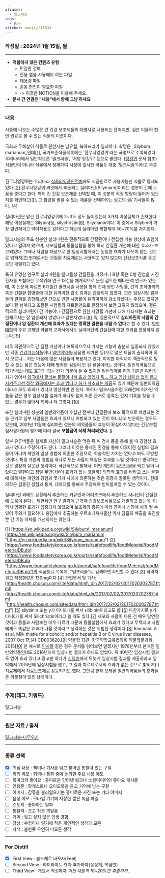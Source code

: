 ```yaml
---
aliases:
  - 밀크씨슬
tags:
  - Raw
sticker: emoji//1f534
---
```

### 작성일 : 2024년 1월 15일, 월
---
- **적합하지 않은 컨텐츠 유형**
	- 민감한 정보
	- 전용 앱을 사용해야 하는 파일
	- 대용량 파일
	- 공동 편집이 필요한 파일
	- -> 이것은 NOTION을 이용해 주세요.
- **문서 간 연결은 "내용"에서 함께 그냥 하세요**
---
### 내용
시중에 나오는 수많은 간 건강 보조제들의 대명사로 사용되는 단어지만, 실은 이들의 천연 원료로 볼 수 있는 식물의 이름이다.

국화과 두해살이 식물로 원산지는 남유럽, 북아프리카 일대이다. 학명은 _Silybum marianum_인데[\[1\]](https://namu.wiki/w/%EB%B0%80%ED%81%AC%EC%8B%9C%EC%8A%AC#fn-1), 국가표준식물목록에는 '흰무늬엉겅퀴'라는 국명으로 수록되었다. 우리나라에서 일반적으론 '밀크씨슬', '서양 엉겅퀴' 등으로 불린다. ([엉겅퀴](https://namu.wiki/w/%EC%97%89%EA%B2%85%ED%80%B4 "엉겅퀴") 문서 참조) 식물만이 아니라 식물에서 정체하여 시장에 출시한 약품도 대충 '밀크씨슬'이라고 부른다.

흰무늬엉겅퀴는 우리나라 [식품의약품안전처](https://namu.wiki/w/%EC%8B%9D%ED%92%88%EC%9D%98%EC%95%BD%ED%92%88%EC%95%88%EC%A0%84%EC%B2%98 "식품의약품안전처")에도 식품원료로 사용가능한 식물로 등재되었다.[\[2\]](https://namu.wiki/w/%EB%B0%80%ED%81%AC%EC%8B%9C%EC%8A%AC#fn-2) 흰무늬엉겅퀴 씨앗에서 추출되는 실리마린(Silymarin)이라는 성분이 간에 도움을 준다고 한다. 특히 간 건강 보조제를 선택할 때, 이 성분의 적정 함량이 들어가 있는지를 확인하고[\[3\]](https://namu.wiki/w/%EB%B0%80%ED%81%AC%EC%8B%9C%EC%8A%AC#fn-3), 그 함량을 믿을 수 있는 제품을 선택하라는 권고의 글/ 기사들이 많다. [\[4\]](https://namu.wiki/w/%EB%B0%80%ED%81%AC%EC%8B%9C%EC%8A%AC#fn-4)

실리마린은 말린 흰무늬엉겅퀴에 2~3% 정도 들어있는데 3가지 이성질체가 존재한다. 해당 이성질체는 Silybin[\[5\]](https://namu.wiki/w/%EB%B0%80%ED%81%AC%EC%8B%9C%EC%8A%AC#fn-5), silychristin[\[6\]](https://namu.wiki/w/%EB%B0%80%ED%81%AC%EC%8B%9C%EC%8A%AC#fn-6), Silydianin이다. 이 중에서 Silybin이 가장 일반적이고 약리작용도 강하다고 하는데 실리마린 복합체의 50~70%를 차지한다.

밀크시슬의 주요 성분인 실리마린은 전통적으로 간질환이나 전립선 기능 향상에 효험이 있다고 알려져 왔으며, 세포실험과 동물실험을 통해 특히 간질환 개선에 대한 효과가 보고되었다. 그러나 사람을 대상으로 한 임상시험에서는 동일한 효과가 나오지 않는 것으로 밝혀져[\[7\]](https://namu.wiki/w/%EB%B0%80%ED%81%AC%EC%8B%9C%EC%8A%AC#fn-7) 현재로서는 간질환 치료제로는 사용되고 있지 않으며 건강보조식품 등으로만 개발되고 있다.

특히 유명한 연구로 실리마린을 알코올성 간질환을 가졌거나 B형 혹은 C형 간염을 가진 환자를 포함하는 무작위화 연구 13건을 체계적으로 문헌 검토한 메타분석 연구가 있는데, 이 논문에 따르면 6개월간 밀크시슬 사용을 통해 전체 원인 사망률, 간의 조직병리학 혹은 간질환 합병증에 대한 유의미한 감소 효과는 관찰되지 않았다. 모든 임상시험 결과들의 결과를 종합해보면 간으로 인한 사망률이 유의미하게 감소되었다는 주장도 있지만 보다 잘 설계되고 조절된 시험들의 자료들만으로 한정해서 보면 그렇지 않았으며, 결론적으로 실리마린이 간 기능이나 간질환으로 인한 사망률 개선에 대해 나타내는 효과는 현재로서는 잘 입증되지 않았다고 결론지었다.[\[8\]](https://namu.wiki/w/%EB%B0%80%ED%81%AC%EC%8B%9C%EC%8A%AC#fn-8) 즉, 결론적으로 **실리마린이 사람의 간질환이나 암 질환의 개선에 효과가 있다는 명확한 결론을 내릴 수 없다**고 할 수 있다. [약학대학](https://namu.wiki/w/%EC%95%BD%ED%95%99%EB%8C%80%ED%95%99 "약학대학")의 주요 교재인 약물학 교과서에서도 실리마린의 간질환에 대한 효과를 인정하지 않는다.[\[9\]](https://namu.wiki/w/%EB%B0%80%ED%81%AC%EC%8B%9C%EC%8A%AC#fn-9)

비록 객관적으로 간 질환 개선이나 해독약으로서 가지는 기능이 충분히 입증되지 않았지만 각종 [건강기능식품](https://namu.wiki/w/%EA%B1%B4%EA%B0%95%EA%B8%B0%EB%8A%A5%EC%8B%9D%ED%92%88 "건강기능식품")이나 [일반의약품](https://namu.wiki/w/%EC%9D%BC%EB%B0%98%EC%9D%98%EC%95%BD%ED%92%88 "일반의약품")(상품명 레가론 등)으로 많은 제품이 출시되어 혹시 모르니... 하는 마음에 많은 사람들이 복용하고 있다. 하지만 아직까지 객관적으로 말할 수 있는 점은 효능에 대해 명확한 검증이 안 된 물질이라는 것이다. 일반의약품으로 허가받았는데도 효과가 없는 건가 의문이 들 수 있지만 일반의약품 허가 기준은 여러가지가 있어서 [외국에서 팔리는 물질이니까 효과 있겠지 뭐... 하고 임상 데이터 없이 통과시켜주고선 정작 외국에서는 효과 없다고 허가 취소되는 약품](https://namu.wiki/w/%EC%9D%B4%EA%B0%80%ED%83%84 "이가탄")도 있기 때문에 일반의약품이라고 모두 효과가 있다고 맹신하면 안 된다. 특히나 밀크시슬처럼 오래전에 허가된 약품들 같은 경우 임상시험 결과가 하나도 없이 어떤 근거로 등록된 건지 기록을 찾을 수 없는 경우가 많아서 특히나 더 그렇다.[\[10\]](https://namu.wiki/w/%EB%B0%80%ED%81%AC%EC%8B%9C%EC%8A%AC#fn-10)

또한 실리마린 성분의 일반의약품이 수십년 전부터 간질환에 보조 목적으로 처방되는 것을 근거로 일부 사람들은 효과가 있으니 처방되고 있는 것이 아니냐고 반문하는 경우도 있는데, 2021년 11월에 실리마린 성분의 의약품들의 효능이 확실하지 않다는 건강보험심사평가원의 평가에 따라 결국 **보험급여 삭제 처리되었다.** [#](https://www.healthtapa.com/news/articleView.html?idxno=20445 "https://www.healthtapa.com/news/articleView.html?idxno=20445")

일부 유튜버들은 실제로 자신이 밀크시슬은 먹은 뒤 피 검사 등을 통해 볼 때 경험상 효과가 있다고 주장하기도 한다. 그러나 이것은 통제된 환경을 통해 이루어진 실험의 결과물이 아니며 개인의 임상 경험에 의존한 주장으로, 학술적인 가치는 없다고 봐도 무방할 것이다. 특정 개인의 경험담 하나로 모든 사람이 똑같은 효과를 누릴 것이라고 생각하는 것은 굉장히 잘못된 생각이다. 극단적으로 말해서, 어떤 개인이 [무안단물](https://namu.wiki/w/%EB%AC%B4%EC%95%88%EB%8B%A8%EB%AC%BC "무안단물")을 먹고 암이 나았다고 말한다고 정말 무안단물이 효과가 있는 것일까? 의학적 효과를 바라고 쓰는 물질에 대해서는 개인의 경험과 몇가지 사례에 의존하는 것은 굉장히 잘못된 생각이다. 현대 의학은 검증된 실험과 통계, 데이터를 통해서 주장해야 받아들여질 수 있는 것이다.

실리마린 외에도 강황에서 추출하는 커큐민과 아티초크에서 추출하는 시나린이 간질환에 도움이 된다는 제한적인 연구 결과에 근거해 건강보조식품으로 개발되고 있는데, 이 역시 명확한 효과가 입증되지 않았으며 보조제의 종류에 따라 간이나 신장에 해가 될 수 있어 주의가 필요하다. 웅담에서 추출하는 우르소디옥시콜산 역시 담즙의 배출을 촉진할 뿐 간 기능 자체를 개선하지는 않는다.

[\[1\]](https://namu.wiki/w/%EB%B0%80%ED%81%AC%EC%8B%9C%EC%8A%AC#rfn-1) [https://en.wikipedia.org/wiki/Silybum\_marianum](https://en.wikipedia.org/wiki/Silybum_marianum "https://en.wikipedia.org/wiki/Silybum_marianum") [\[2\]](https://namu.wiki/w/%EB%B0%80%ED%81%AC%EC%8B%9C%EC%8A%AC#rfn-2) [https://www.foodsafetykorea.go.kr/portal/safefoodlife/foodMeterial/foodMeterialDB.do](https://www.foodsafetykorea.go.kr/portal/safefoodlife/foodMeterial/foodMeterialDB.do "https://www.foodsafetykorea.go.kr/portal/safefoodlife/foodMeterial/foodMeterialDB.do")의 식품원료 목록에, "밀크씨슬"로 검색하면 확인할 수 있다.[\[3\]](https://namu.wiki/w/%EB%B0%80%ED%81%AC%EC%8B%9C%EC%8A%AC#rfn-3) 식약처 권고 적정함량은 130mg이다.[\[4\]](https://namu.wiki/w/%EB%B0%80%ED%81%AC%EC%8B%9C%EC%8A%AC#rfn-4) 관련문서 및 기사: [http://health.chosun.com/site/data/html\_dir/2017/02/02/2017020202787.html](http://health.chosun.com/site/data/html_dir/2017/02/02/2017020202787.html "http://health.chosun.com/site/data/html_dir/2017/02/02/2017020202787.html") [\[5\]](https://namu.wiki/w/%EB%B0%80%ED%81%AC%EC%8B%9C%EC%8A%AC#rfn-5) silybinin 또는 y가 아니라 i를 써서 silibinin이라고도 함.[\[6\]](https://namu.wiki/w/%EB%B0%80%ED%81%AC%EC%8B%9C%EC%8A%AC#rfn-6) 마찬가지로 y가 아니라 i를 써서 Silichristin이라고 쓸 때도 있다.[\[7\]](https://namu.wiki/w/%EB%B0%80%ED%81%AC%EC%8B%9C%EC%8A%AC#rfn-7) 세포와 사람이 다른 건 매우 당연한 것이고 동물과 사람또한 매우 다르기 때문에 동물실험에서 효과가 있다고 무턱대고 사람에게도 똑같은 효과가 나올 것이라고 생각하는 것은 위험한 생각이다.[\[8\]](https://namu.wiki/w/%EB%B0%80%ED%81%AC%EC%8B%9C%EC%8A%AC#rfn-8) Rambaldi A et al, Milk thistle for alcoholic and/or hepatitis B or C virus liver diseases, 2007 Oct 17;(4):CD003620.[\[9\]](https://namu.wiki/w/%EB%B0%80%ED%81%AC%EC%8B%9C%EC%8A%AC#rfn-9) 약물학 13판, 한국약학교육협의회 약물학분과회, 2015[\[10\]](https://namu.wiki/w/%EB%B0%80%ED%81%AC%EC%8B%9C%EC%8A%AC#rfn-10) 한 예시로 [인사돌](https://namu.wiki/w/%EC%9D%B8%EC%82%AC%EB%8F%8C "인사돌") 같은 경우 문서를 읽어보면 알겠지만 1978년부터 판매된 일반의약품인데도 2016년까지 임상시험 결과가 하나도 없었다. 즉 40년간 임상시험 결과도 없이 효과 있다고 광고만 하다가 [식약처](https://namu.wiki/w/%EC%8B%9D%EC%95%BD%EC%B2%98 "식약처")에서 뒤늦게 임상시험 결과를 제출하라고 압박해서 2016년에 임상시험을 했고, 그 결과 치료제로서의 효과가 없는 것으로 밝혀져(!) 치료제에서 치료보조제로 강등되기도 했다. 그만큼 현재 오래된 일반의약품들의 효과들은 의문점이 많은 상태이다.








---
### 주제(태그, 키워드)
밀크씨슬


---
### 원본 자료 / 출처
[밀크씨슬-나무위키](https://namu.wiki/w/%EB%B0%80%ED%81%AC%EC%8B%9C%EC%8A%AC)


---
### 종류 선택
- [x] 핵심 내용 : 책이나 기사를 읽고 찾아낸 통찰력 있는 구절
- [ ] 회의 메모 : 회의나 통화 중에 논의한 주요 내용 메모
- [ ] 북마크와 좋아요 : 흥미로운 인터넷 링크나 소셜미디어의 좋아요 게시물
- [ ] 인용문 : 팟캐스트나 오디오북을 듣고 기억에 남는 구절
- [ ] 이미지 : 감흥을 불러일으키는 흥미로운 사진 또는 기타 이미지
- [ ] 음성 메모 : 모바일 기기에 저장한 짦은 녹음 파일
- [ ] 스토리 : 좋아하는 일화
- [ ] 통찰력 : 크고 작은 깨달음
- [ ] 기억 : 잊고 싶지 않은 인생 경험
- [ ] 감상 : 수첩이나 일기에 적은 개인적인 생각과 교훈
- [ ] 사색 : 불현듯 우연히 떠오른 생각
---
### For Distill
- [x] First View : 볼드체로 바꾸자(Feel)
- [ ] Second View : 하이라이트 효과 추가하자(꼼꼼히, 핵심만)
- [ ] Third View : 개요서 작성하자
*이전 내용의 10~20%만 추출하자.*